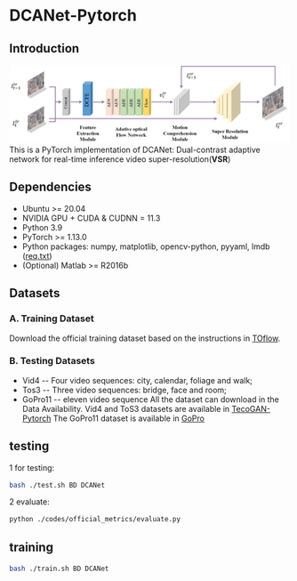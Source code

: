 # DCANet-Pytorch

## Introduction
![Overall_framework](image/framework.png)
This is a PyTorch implementation of DCANet: Dual-contrast adaptive network for real-time inference video super-resolution(**VSR**)

## Dependencies
- Ubuntu >= 20.04
- NVIDIA GPU + CUDA & CUDNN = 11.3
- Python 3.9
- PyTorch >= 1.13.0
- Python packages: numpy, matplotlib, opencv-python, pyyaml, lmdb ([req.txt](req.txt))
- (Optional) Matlab >= R2016b


## Datasets
### A. Training Dataset
Download the official training dataset based on the instructions in [TOflow](http://toflow.csail.mit.edu/).

### B. Testing Datasets
* Vid4 -- Four video sequences: city, calendar, foliage and walk;
* Tos3 -- Three video sequences: bridge, face and room;
* GoPro11 -- eleven video sequence
All the dataset can download in the Data Availability.
Vid4 and ToS3 datasets are available in [TecoGAN-Pytorch](https://github.com/skycrapers/TecoGAN-PyTorch)
The GoPro11 dataset is available in [GoPro](https://seungjunnah.github.io/Datasets/gopro)

## testing
1 for testing:
```bash
bash ./test.sh BD DCANet
```

2 evaluate:
```bash
python ./codes/official_metrics/evaluate.py 
```

## training
```bash
bash ./train.sh BD DCANet
```










> 
